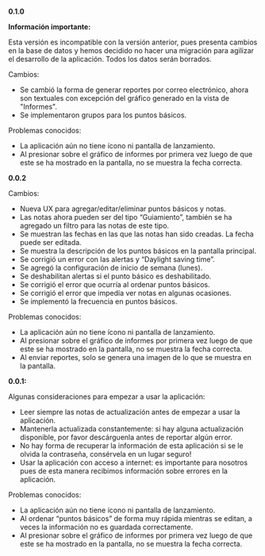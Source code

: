 __0.1.0__

__Información importante:__

Esta versión es incompatible con la versión anterior, pues presenta cambios en la base de datos y hemos decidido no hacer una migración para agilizar el desarrollo de la aplicación. Todos los datos serán borrados.

Cambios:

* Se cambió la forma de generar reportes por correo electrónico, ahora son textuales con excepción del gráfico generado en la vista de "Informes".
* Se implementaron grupos para los puntos básicos.

Problemas conocidos:

* La aplicación aún no tiene ícono ni pantalla de lanzamiento.
* Al presionar sobre el gráfico de informes por primera vez luego de que este se ha mostrado en la pantalla, no se muestra la fecha correcta.

__0.0.2__

Cambios:  

* Nueva UX para agregar/editar/eliminar puntos básicos y notas.
* Las notas ahora pueden ser del tipo “Guiamiento”, también se ha agregado un filtro para las notas de este tipo.
* Se muestran las fechas en las que las notas han sido creadas. La fecha puede ser editada.
* Se muestra la descripción de los puntos básicos en la pantalla principal.
* Se corrigió un error con las alertas y “Daylight saving time”.
* Se agregó la configuración de inicio de semana (lunes).
* Se deshabilitan alertas si el punto básico es deshabilitado.
* Se corrigió el error que ocurría al ordenar puntos básicos.
* Se corrigió el error que impedía ver notas en algunas ocasiones.
* Se implementó la frecuencia en puntos básicos.

Problemas conocidos:  

* La aplicación aún no tiene ícono ni pantalla de lanzamiento.
* Al presionar sobre el gráfico de informes por primera vez luego de que este se ha mostrado en la pantalla, no se muestra la fecha correcta.
* Al enviar reportes, solo se genera una imagen de lo que se muestra en la pantalla.

__0.0.1:__

Algunas consideraciones para empezar a usar la aplicación:

* Leer siempre las notas de actualización antes de empezar a usar la aplicación.
* Mantenerla actualizada constantemente: si hay alguna actualización disponible, por favor descárguenla antes de reportar algún error.
* No hay forma de recuperar la información de esta aplicación si se le olvida la contraseña, consérvela en un lugar seguro!
* Usar la aplicación con acceso a internet: es importante para nosotros pues de esta manera recibimos información sobre errores en la aplicación.

Problemas conocidos:

* La aplicación aún no tiene ícono ni pantalla de lanzamiento.
* Al ordenar “puntos básicos” de forma muy rápida mientras se editan, a veces la información no es guardada correctamente.
* Al presionar sobre el gráfico de informes por primera vez luego de que este se ha mostrado en la pantalla, no se muestra la fecha correcta.
